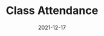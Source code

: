 ---
slug: /pages/v-policies-for-schools-abroad/academics/class-attendance
date: 2021-12-17
title: Class Attendance
---